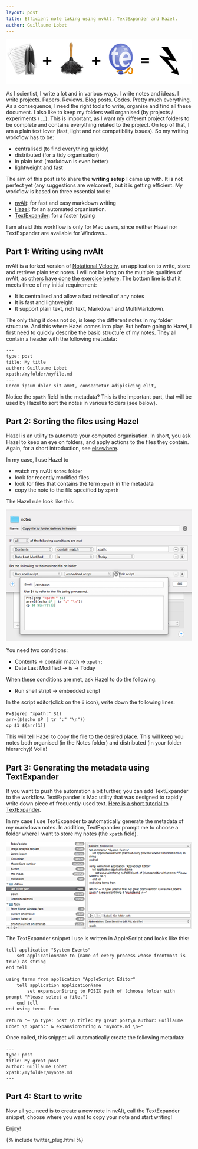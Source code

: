 ```yaml
---
layout: post
title: Efficient note taking using nvAlt, TextExpander and Hazel.
author: Guillaume Lobet
---
```


![legend ](/img/nvalt/hazel-nvalt.png)

As I scientist, I write a lot and in various ways. I write notes and ideas. I write projects. Papers. Reviews. Blog posts. Codes. Pretty much everything. As a consequence, I need the right tools to write, organise and find all these document. I also like to keep my folders well organised (by projects / experiments / ...). This is important, as I want my different project folders to be complete and contains everything related to the project. On top of that, I am a plain text lover (fast, light and not compatibility issues). So my writing workflow has to be:

- centralised (to find everything quickly)
- distributed (for a tidy organisation)
- in plain text (markdown is even better)
- lightweight and fast

The aim of this post is to share the **writing setup** I came up with. It is not perfect yet (any suggestions are welcome!), but it is getting efficient. My workflow is based on three essential tools: 

- [nvAlt](http://brettterpstra.com/projects/nvalt/): for fast and easy markdown writing
- [Hazel](http://www.noodlesoft.com/hazel.php): for an automated organisation.
- [TextExpander](http://smilesoftware.com/TextExpander/index.html): for a faster typing

<div class="message">
I am afraid this workflow is only for Mac users, since neither Hazel nor TextExpander are available for Windows..
</div>

## Part 1: Writing using nvAlt

nvAlt is a forked version of [Notational Velocity](http://notational.net/), an application to write, store and retrieve plain text notes. I will not be long on the multiple qualities of nvAlt, as [others have done the exercice before](http://www.macworld.com/article/2047073/nvalt-review-makes-writing-and-finding-plain-text-notes-simple.html). The bottom line is that it meets three of my initial requirement:

- It is centralised and allow a fast retrieval of any notes
- It is fast and lightweight
- It support plain text, rich text, Markdown and MultiMarkdown.

The only thing it does not do, is keep the different notes in my folder structure. And this where Hazel comes into play. But before going to Hazel, I first need to quickly describe the basic structure of my notes. They all contain a header with the following metadata:

	---
	type: post
	title: My title
	author: Guillaume Lobet
	xpath:/myfolder/myfile.md
	---
	Lorem ipsum dolor sit amet, consectetur adipisicing elit, 

Notice the `xpath` field in the metadata? This is the important part, that will be used by Hazel to sort the notes in various folders (see below). 

## Part 2: Sorting the files using Hazel

Hazel is an utility to automate your computed organisation. In short, you ask Hazel to keep an eye on folders, and apply actions to the files they contain. Again, for a short introduction, see [elsewhere](http://computers.tutsplus.com/tutorials/9-hazel-rules-to-increase-your-productivity--mac-47144).

In my case, I use Hazel to

- watch my nvAlt `Notes` folder
- look for recently modified files
- look for files that contains the term `xpath` in the metadata
- copy the note to the file specified by `xpath`

The Hazel rule look like this:

![legend ](/img/nvalt/hazel.png)

You need two conditions:

- Contents -> contain match -> `xpath:`
- Date Last Modified -> is -> Today

When these conditions are met, ask Hazel to do the following:

- Run shell stript -> embedded script

In the script editor(click on the `i` icon), write down the following lines:

	P=$(grep "xpath:" $1) 
	arr=($(echo $P | tr ":" "\n"))
	cp $1 ${arr[1]}
	
This will tell Hazel to copy the file to the desired place. This will keep you notes both organised (in the Notes folder) and distributed (in your folder hierarchy)! Voilà!



## Part 3: Generating the metadata using TextExpander

If you want to push the automation a bit further, you can add TextExpander to the workflow. TextExpander is Mac utility that was designed to rapidly write down piece of frequently-used text. [Here is a short tutorial to TextExpander](http://lifehacker.com/a-comprehensive-guide-to-textexpander-1616374942).

In my case I use TextExpander to automatically generate the metadata of my markdown notes. In addition, TextExpander prompt me to choose a folder where I want to store my notes (the `xpath` field).


![legend ](/img/nvalt/textexpander.png)


The TextExpander snippet I use is written in AppleScript and looks like this: 

	tell application "System Events"
    	set applicationName to (name of every process whose frontmost is true) as string
	end tell

	using terms from application "AppleScript Editor"
    	tell application applicationName
        	set expansionString to POSIX path of (choose folder with prompt "Please select a file.")
    	end tell
	end using terms from

	return "— \n type: post \n title: My great post\n author: Guillaume Lobet \n xpath:" & expansionString & "mynote.md \n—"


Once called, this snippet will automatically create the following metadata:

	---
	type: post
	title: My great post
	author: Guillaume Lobet
	xpath:/myfolder/mynote.md
	---



## Part 4: Start to write

Now all you need is to create a new note in nvAlt, call the TextExpander snippet, choose where you want to copy your note and start writing!

Enjoy!


{% include twitter_plug.html %}



